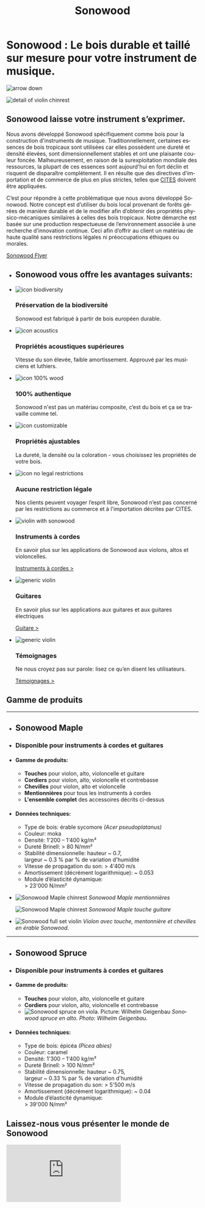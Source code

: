 ﻿---
lang: fr
title: 'Sonowood'
order: 2
---

<div class="full-width-kenburns">
<div class="wrap-bg-image">

# Sonowood : Le bois durable et taillé sur mesure pour votre instrument de musique.

![arrow down](/assets/images/arrow-d-white.svg)
</div>
<img srcset="/assets/images/products_cover_2x.jpg"
     src="/assets/images/products_cover.jpg" alt="detail of violin chinrest">
</div>

<div class="full-width">
<div class="wrap">

## Sonowood laisse votre instrument s’exprimer.

Nous avons développé Sonowood spécifiquement comme bois pour la construction d'instruments de musique. Traditionnellement, certaines essences de bois tropicaux sont utilisées car elles possèdent une dureté et densité élevées, sont dimensionnellement stables et ont une plaisante couleur foncée. Malheureusement, en raison de la surexploitation mondiale des ressources, la plupart de ces essences sont aujourd'hui en fort déclin et risquent de disparaître complètement. Il en résulte que des directives d'importation et de commerce de plus en plus strictes, telles que [CITES](https://www.cites.org/eng/disc/species.php) doivent être appliquées. 

C’est pour répondre à cette problématique que nous avons développé Sonowood. Notre concept est d’utiliser du bois local provenant de forêts gérées de manière durable et de le modifier afin d’obtenir des propriétés physico-mécaniques similaires à celles des bois tropicaux. Notre démarche est basée sur une production respectueuse de l’environnement associée à une recherche d’innovation continue. Ceci afin d’offrir au client un matériau de haute qualité sans restrictions légales ni préoccupations éthiques ou morales. 

<a class="btn -red" href="/assets/docs/Flyer_Sonowood_A4-Trifold_EN_screen.pdf">Sonowood Flyer</a>

</div>
</div>

<div class="full-width-red">
<div class="wrap">

  - ## Sonowood vous offre les avantages suivants:

  - ![icon biodiversity](/assets/logo/biodiverse.svg)

    ### Préservation de la biodiversité

    Sonowood est fabriqué à partir de bois européen durable.
    
  - ![icon acoustics](/assets/logo/sound.svg)

    ### Propriétés acoustiques supérieures

    Vitesse du son élevée, faible amortissement. Approuvé par les musiciens et luthiers. 
    
  - ![icon 100% wood](/assets/logo/100.svg)

    ### 100% authentique

    Sonowood n'est pas un matériau composite, c’est du bois et ça se travaille comme tel.

  - ![icon customizable](/assets/logo/customizable.svg)

    ### Propriétés ajustables

    La dureté, la densité ou la coloration - vous choisissez les propriétés de votre bois.

  - ![icon no legal restrictions](/assets/logo/legal.svg)

    ### Aucune restriction légale 

    Nos clients peuvent voyager l’esprit libre, Sonowood n’est pas concerné par les restrictions au commerce et à l'importation décrites     par CITES.

</div>
</div>

<div class="full-width">
<div class="wrap -cols3">

  - ![violin with sonowood](/assets/images/Products_1_Tropical_Wood_Tropenholz_Ersatz_Replacement_Alternative_Sonowood_Ebenholz_Rosewood_Grenadill_SwissWoodSolutions_Klimaschutz_ETH_Zuerich_Switzerland.jpg)
    ### Instruments à cordes

    En savoir plus sur les applications de Sonowood aux violons, altos et violoncelles.

    <a class="btn -red" href="/fr/products/strings">Instruments à cordes ></a>

  - ![generic violin](/assets/images/Products_4_Tropical_Wood_Tropenholz_Ersatz_Replacement_Alternative_Sonowood_Ebenholz_Rosewood_Grenadill_SwissWoodSolutions_Klimaschutz_Rosewood_Grenadill.jpg)
    ### Guitares

     En savoir plus sur les applications aux guitares et aux guitares électriques

    <a class="btn -red" href="/fr/products/guitar">Guitare ></a>

- ![generic violin](/assets/images/Products_3_Tropical_Wood_Tropenholz_Ersatz_Replacement_Alternative_Sonowood_Ebenholz_Rosewood_Grenadill_SwissWoodSolutions_Klimaschutz_ETH_Zuerich_Switzerland.jpg)
    ### Témoignages

     Ne nous croyez pas sur parole: lisez ce qu’en disent les utilisateurs.

    <a class="btn -red" href="/fr/products/testimonials">Témoignages ></a>

</div>
</div>

<div class="full-width-grey">
<div class="wrap -cols2">

## Gamme de produits

---

  - ## Sonowood Maple

  - ### Disponible pour instruments à cordes et guitares

  - #### Gamme de produits:

      - **Touches** pour violon, alto, violoncelle et guitare
      - **Cordiers** pour violon, alto, violoncelle et contrebasse
      - **Chevilles** pour violon, alto et violoncelle
      - **Mentionnières** pour tous les instruments à cordes
      - **L'ensemble complet** des accessoires décrits ci-dessus

  -  #### Données techniques:

      - Type de bois: érable sycomore *(Acer pseudoplatanus)*
      - Couleur: moka
      - Densité: 1'200 – 1'400 kg/m³
      - Dureté Brinell: \> 80 N/mm²
      - Stabilité dimensionnelle: hauteur \~ 0.7,  
        largeur \~ 0.3 % par % de variation d'humidité
      - Vitesse de propagation du son: \> 4'400 m/s
      - Amortissement (décrément logarithmique): \~ 0.053
      - Module d’élasticité dynamique:  
        \> 23'000 N/mm²

  - ![Sonowood Maple chinrest](/assets/images/Sonowood_4_Tropical_Wood_Tropenholz_Ersatz_Replacement_Alternative_Sonowood_Ebenholz_Rosewood_Grenadill_SwissWoodSolutions_Klimaschutz_Violin_Guitar_Viola.jpg)
        *Sonowood Maple mentionnières*

    ![Sonowood Maple chinrest](/assets/images/Sonowood_5_Tropical_Wood_Tropenholz_Ersatz_Replacement_Alternative_Sonowood_Ebenholz_Rosewood_Grenadill_SwissWoodSolutions_Klimaschutz_Violin_Guitar_Viola.jpg)
        *Sonowood Maple touche guitare*

  - ![Sonowood full set violin](/assets/images/Sonowood_6_Tropical_Wood_Tropenholz_Ersatz_Replacement_Alternative_Sonowood_Ebenholz_Rosewood_Grenadill_SwissWoodSolutions_Klimaschutz_Violin_Guitar_Viola.jpg)
        *Violon avec touche, mentonnière et chevilles en érable Sonowood.*

---

  - ## Sonowood Spruce

  - ### Disponible pour instruments à cordes et guitares

  -  #### Gamme de produits:

      - **Touches** pour violon, alto, violoncelle et guitare
      - **Cordiers** pour violon, alto, violoncelle et contrebasse
      - ![Sonowood spruce on viola. Picture: Wilhelm Geigenbau](/assets/images/Sonowood_7_Tropical_Wood_Tropenholz_Ersatz_Replacement_Alternative_Sonowood_Ebenholz_Rosewood_Grenadill_SwissWoodSolutions_Klimaschutz_Violin_Guitar_Viola.jpg)
        *Sonowood spruce en alto. Photo: Wilhelm Geigenbau.*

  -  #### Données techniques:

      - Type de bois: épicéa *(Picea abies)*
      - Couleur: caramel
      - Densité: 1'300 – 1'400 kg/m³
      - Dureté Brinell: \> 100 N/mm²
      - Stabilité dimensionnelle: hauteur \~ 0.75,  
        largeur \~ 0.33 % par % de variation d'humidité
      - Vitesse de propagation du son: \> 5'500 m/s
      - Amortissement (décrément logarithmique): \~ 0.04
      - Module d’élasticité dynamique:  
        \> 39'000 N/mm² 

</div>
</div>

<div class="full-width">
<div class="wrap">

## Laissez-nous vous présenter le monde de Sonowood

<div class="videocontainer">
<iframe src="https://www.youtube.com/embed/VzBaJULayc8?rel=0&amp;showinfo=0" frameborder="0" allow="autoplay; encrypted-media" allowfullscreen>
</iframe>
</div>

</div>
</div>
